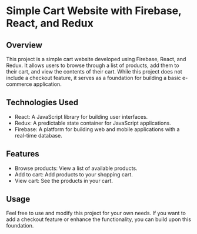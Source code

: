 # Simple Cart Website with Firebase, React, and Redux

## Overview

This project is a simple cart website developed using Firebase, React, and Redux. It allows users to browse through a list of products, add them to their cart, and view the contents of their cart. While this project does not include a checkout feature, it serves as a foundation for building a basic e-commerce application.

## Technologies Used

- React: A JavaScript library for building user interfaces.
- Redux: A predictable state container for JavaScript applications.
- Firebase: A platform for building web and mobile applications with a real-time database.


## Features

- Browse products: View a list of available products.
- Add to cart: Add products to your shopping cart.
- View cart: See the products in your cart.


## Usage

Feel free to use and modify this project for your own needs. If you want to add a checkout feature or enhance the functionality, you can build upon this foundation.
